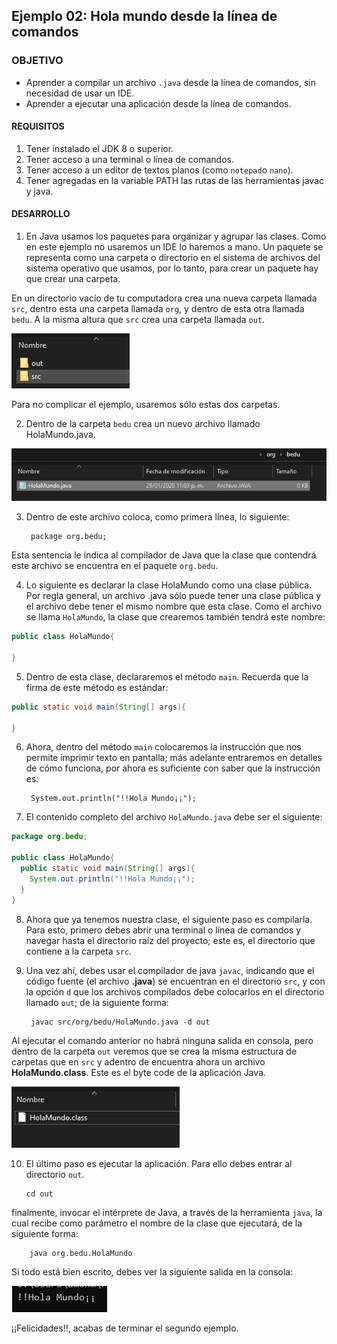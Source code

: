 
## Ejemplo 02: Hola mundo desde la línea de comandos

### OBJETIVO

- Aprender a compilar un archivo `.java` desde la línea de comandos, sin necesidad de usar un IDE.
- Aprender a ejecutar una aplicación desde la línea de comandos.
#### REQUISITOS

1. Tener instalado el JDK 8 o superior.
2. Tener acceso a una terminal o línea de comandos.
3. Tener acceso a un editor de textos planos (como `notepad`o `nano`).
4. Tener agregadas en la variable PATH las rutas de las herramientas javac y java.

#### DESARROLLO
1. En Java usamos los paquetes para organizar y agrupar las clases. Como en este ejemplo no usaremos un IDE lo haremos a mano. Un paquete se representa como una carpeta o directorio en el sistema de archivos del sistema operativo que usamos, por lo tanto, para crear un paquete hay que crear una carpeta. 

En un directorio vacío de tu computadora crea una nueva carpeta llamada `src`, dentro esta una carpeta llamada `org`, y dentro de esta otra llamada `bedu`. A la misma altura que `src` crea una carpeta llamada `out`.

![imagen](img/img_02.png)

Para no complicar el ejemplo, usaremos sólo estas dos carpetas.

2. Dentro de la carpeta `bedu` crea un nuevo archivo llamado HolaMundo.java.

![imagen](img/img_01.png)


3. Dentro de este archivo coloca, como primera línea, lo siguiente:

		package org.bedu;

Esta sentencia le indica al compilador de Java que la clase que contendrá este archivo se encuentra en el paquete `org.bedu`.

4. Lo siguiente es declarar la clase HolaMundo como una clase pública. Por regla general, un archivo .java sólo puede tener una clase pública y el archivo debe tener el mismo nombre que esta clase. Como el archivo se llama `HolaMundo`, la clase que crearemos también tendrá este nombre:

```java
public class HolaMundo{

}
```

5. Dentro de esta clase, declararemos el método `main`. Recuerda que la firma de este método es estándar:

```java
public static void main(String[] args){
  
}
```
6. Ahora, dentro del método `main` colocaremos la instrucción que nos permite imprimir texto en pantalla; más adelante entraremos en detalles de cómo funciona, por ahora es suficiente con saber que la instrucción es:

		System.out.println("!!Hola Mundo¡¡");
		
7. El contenido completo del archivo `HolaMundo.java` debe ser el siguiente:

```java
package org.bedu;

public class HolaMundo{
  public static void main(String[] args){
    System.out.println("!!Hola Mundo¡¡");
  }
}
```

8. Ahora que ya tenemos nuestra clase, el siguiente paso es compilarla. Para esto, primero debes abrir una terminal o línea de comandos y navegar hasta el directorio raíz del proyecto; este es, el directorio que contiene a la carpeta `src`.

9. Una vez ahí, debes usar el compilador de java `javac`, indicando que el código fuente (el archivo **.java**) se encuentran en el directorio `src`, y con la opción `d` que los archivos compilados debe colocarlos en el directorio llamado `out`; de la siguiente forma:

		javac src/org/bedu/HolaMundo.java -d out		

Al ejecutar el comando anterior no habrá ninguna salida en consola, pero dentro de la carpeta `out` veremos que se crea la misma estructura de carpetas que en `src` y adentro de encuentra ahora un archivo **HolaMundo.class**. Este es el byte code de la aplicación Java.

![imagen](img/img_03.png)


10. El último paso es ejecutar la aplicación. Para ello debes entrar al directorio `out`.

		cd out
	
finalmente, invocar el intérprete de Java, a través de la herramienta `java`, la cual recibe como parámetro el nombre de la clase que ejecutará, de la siguiente forma:

		java org.bedu.HolaMundo
		
		
Si todo está bien escrito, debes ver la siguiente salida en la consola:

![imagen](img/img_04.png)

¡¡Felicidades!!, acabas de terminar el segundo ejemplo.
